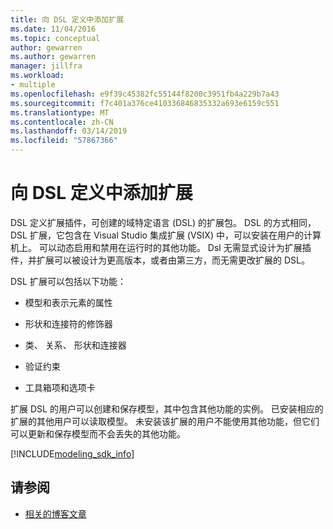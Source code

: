 ```yaml
---
title: 向 DSL 定义中添加扩展
ms.date: 11/04/2016
ms.topic: conceptual
author: gewarren
ms.author: gewarren
manager: jillfra
ms.workload:
- multiple
ms.openlocfilehash: e9f39c45382fc55144f8200c3951fb4a229b7a43
ms.sourcegitcommit: f7c401a376ce410336846835332a693e6159c551
ms.translationtype: MT
ms.contentlocale: zh-CN
ms.lasthandoff: 03/14/2019
ms.locfileid: "57867366"
---
```

# <a name="add-extensions-to-dsl-definitions"></a>向 DSL 定义中添加扩展

DSL 定义扩展插件，可创建的域特定语言 (DSL) 的扩展包。 DSL 的方式相同，DSL 扩展，它包含在 Visual Studio 集成扩展 (VSIX) 中，可以安装在用户的计算机上。 可以动态启用和禁用在运行时的其他功能。 Dsl 无需显式设计为扩展插件，并扩展可以被设计为更高版本，或者由第三方，而无需更改扩展的 DSL。

DSL 扩展可以包括以下功能：

-   模型和表示元素的属性

-   形状和连接符的修饰器

-   类、 关系、 形状和连接器

-   验证约束

-   工具箱项和选项卡

扩展 DSL 的用户可以创建和保存模型，其中包含其他功能的实例。 已安装相应的扩展的其他用户可以读取模型。 未安装该扩展的用户不能使用其他功能，但它们可以更新和保存模型而不会丢失的其他功能。

[!INCLUDE[modeling_sdk_info](includes/modeling_sdk_info.md)]

## <a name="see-also"></a>请参阅

- [相关的博客文章](https://devblogs.microsoft.com/devops/the-visual-studio-modeling-sdk-is-now-available-with-visual-studio-2017/)
